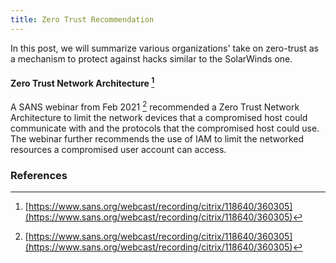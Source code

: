 ```yaml
---
title: Zero Trust Recommendation
---
```

In this post, we will summarize various organizations' take on zero-trust as a mechanism to protect against hacks similar to the SolarWinds one.

#### Zero Trust Network Architecture [^sans20210226]
A SANS webinar from Feb 2021 [^sans20210226] recommended a Zero Trust Network Architecture to limit the network devices that a compromised host could communicate with and the protocols that the compromised host could use. The webinar further recommends the use of IAM to limit the networked resources a compromised user account can access.

### References 
[^msft20210119]: [https://www.microsoft.com/security/blog/2021/01/19/using-zero-trust-principles-to-protect-against-sophisticated-attacks-like-solorigate/](https://www.microsoft.com/security/blog/2021/01/19/using-zero-trust-principles-to-protect-against-sophisticated-attacks-like-solorigate/)
[^msft20210218]: [https://msrc-blog.microsoft.com/2021/02/18/microsoft-internal-solorigate-investigation-final-update/](https://msrc-blog.microsoft.com/2021/02/18/microsoft-internal-solorigate-investigation-final-update/)
[^sans20210226]: [https://www.sans.org/webcast/recording/citrix/118640/360305](https://www.sans.org/webcast/recording/citrix/118640/360305)
